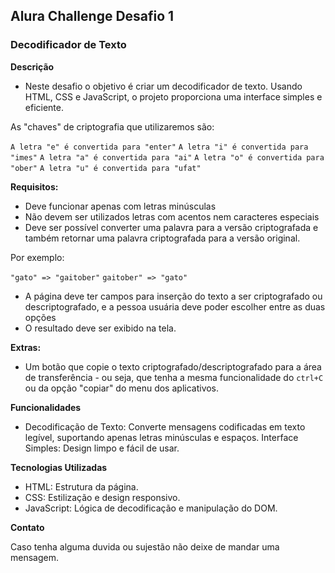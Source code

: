 ## Alura Challenge Desafio 1 
### Decodificador de Texto

**Descrição**

- Neste desafio o objetivo é criar um decodificador de texto. Usando HTML, CSS e JavaScript, o projeto proporciona uma interface simples e eficiente.

As "chaves" de criptografia que utilizaremos são:

`A letra "e" é convertida para "enter"`
`A letra "i" é convertida para "imes"`
`A letra "a" é convertida para "ai"`
`A letra "o" é convertida para "ober"`
`A letra "u" é convertida para "ufat"`

**Requisitos:**
- Deve funcionar apenas com letras minúsculas
- Não devem ser utilizados letras com acentos nem caracteres especiais
- Deve ser possível converter uma palavra para a versão criptografada e também retornar uma palavra criptografada para a versão original. 

Por exemplo:

`"gato" => "gaitober"`
`gaitober" => "gato"`

- A página deve ter campos para inserção do texto a ser criptografado ou descriptografado, e a pessoa usuária deve poder escolher entre as duas opções
- O resultado deve ser exibido na tela.

**Extras:**
- Um botão que copie o texto criptografado/descriptografado para a área de transferência - ou seja, que tenha a mesma funcionalidade do `ctrl+C` ou da opção "copiar" do menu dos aplicativos.

**Funcionalidades**

- Decodificação de Texto: Converte mensagens codificadas em texto legível, suportando apenas letras minúsculas e espaços.
Interface Simples: Design limpo e fácil de usar.


**Tecnologias Utilizadas**

- HTML: Estrutura da página.
- CSS: Estilização e design responsivo.
- JavaScript: Lógica de decodificação e manipulação do DOM.

**Contato**

Caso tenha alguma duvida ou sujestão não deixe de mandar uma mensagem.